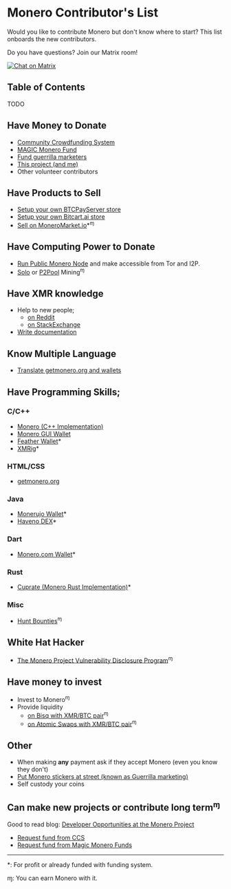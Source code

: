 # Monero Contributor's List
Would you like to contribute Monero but don't know where to start? This list onboards the new contributors.

Do you have questions? Join our Matrix room!

[![Chat on Matrix](https://matrix.to/img/matrix-badge.svg)](https://matrix.to/#/#monero-recruitment:monero.social)

## Table of Contents
TODO

## Have Money to Donate
* [Community Crowdfunding System](https://ccs.getmonero.org/)
* [MAGIC Monero Fund](https://monerofund.org/)
* [Fund guerrilla marketers](https://monerosupplies.com/product/fund-a-guerrilla-get-funded/)
* [This project (and me)](https://github.com/hardenedsteel)
* Other volunteer contributors

## Have Products to Sell
* [Setup your own BTCPayServer store](https://btcpayserver.org/)
* [Setup your own Bitcart.ai store](https://bitcart.ai/)
* [Sell on MoneroMarket.io](https://moneromarket.io)*<sup>ɱ</sup>

## Have Computing Power to Donate
* [Run Public Monero Node](https://github.com/lalanza808/docker-monero-node) and make accessible from Tor and I2P.
* [Solo](https://xmrig.com/) or [P2Pool](https://gupax.io/) Mining<sup>ɱ</sup>

## Have XMR knowledge
* Help to new people;
  * [on Reddit](https://reddit.com/r/monerosupport)
  * [on StackExchange](https://monero.stackexchange.com/)
* [Write documentation](https://github.com/serhack/getmonero.dev)
 
## Know Multiple Language
* [Translate getmonero.org and wallets](https://translate.getmonero.org/)

## Have Programming Skills;
### C/C++
* [Monero (C++ Implementation)](https://github.com/monero-project/monero)
* [Monero GUI Wallet](https://github.com/monero-project/monero-gui)
* [Feather Wallet](https://github.com/monero-project/monero)*
* [XMRig](https://github.com/xmrig/)*

### HTML/CSS
* [getmonero.org](https://github.com/monero-project/monero-site)

### Java
* [Monerujo Wallet](https://github.com/m2049r/xmrwallet)*
* [Haveno DEX](https://github.com/haveno-dex/haveno)*

### Dart
* [Monero.com Wallet](https://github.com/cake-tech/cake_wallet)*

### Rust
* [Cuprate (Monero Rust Implementation)](https://github.com/Cuprate/cuprate)*

### Misc
* [Hunt Bounties](https://bounties.monero.social/)<sup>ɱ</sup>

## White Hat Hacker
* [The Monero Project Vulnerability Disclosure Program](https://hackerone.com/monero)<sup>ɱ</sup>

## Have money to invest
* Invest to Monero<sup>ɱ</sup>
* Provide liquidity
  * [on Bisq with XMR/BTC pair](https://bisq.network)<sup>ɱ</sup>
  * [on Atomic Swaps with XMR/BTC pair](https://github.com/comit-network/xmr-btc-swap?tab=readme-ov-file#becoming-a-market-maker)<sup>ɱ</sup>

## Other
* When making **any** payment ask if they accept Monero (even you know they don't)
* [Put Monero stickers at street (known as Guerrilla marketing)](https://monerosupplies.com/product/fund-a-guerrilla-get-funded/)
* Self custody your coins

## Can make new projects or contribute long term<sup>ɱ</sup>
Good to read blog: [Developer Opportunities at the Monero Project](https://web.getmonero.org/2023/02/02/seraphis-jamtis-developer-opportunities.html)
* [Request fund from CCS](https://ccs.getmonero.org/)
* [Request fund from Magic Monero Funds](https://monerofund.org/)

---
\*: For profit or already funded with funding system.

ɱ: You can earn Monero with it.


